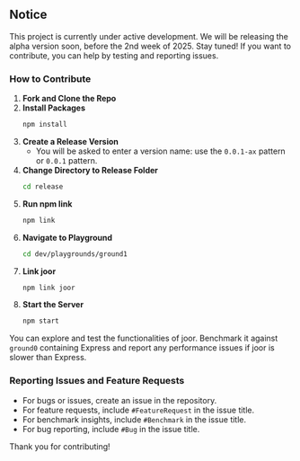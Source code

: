 ## Notice

This project is currently under active development. We will be releasing the alpha version soon, before the 2nd week of 2025. Stay tuned! If you want to contribute, you can help by testing and reporting issues.

### How to Contribute

1. **Fork and Clone the Repo**
2. **Install Packages**
   ```sh
   npm install
   ```
3. **Create a Release Version**
   - You will be asked to enter a version name: use the `0.0.1-ax` pattern or `0.0.1` pattern.
4. **Change Directory to Release Folder**
   ```sh
   cd release
   ```
5. **Run npm link**
   ```sh
   npm link
   ```
6. **Navigate to Playground**
   ```sh
   cd dev/playgrounds/ground1
   ```
7. **Link joor**
   ```sh
   npm link joor
   ```
8. **Start the Server**
   ```sh
   npm start
   ```

You can explore and test the functionalities of joor. Benchmark it against `ground0` containing Express and report any performance issues if joor is slower than Express.

### Reporting Issues and Feature Requests

- For bugs or issues, create an issue in the repository.
- For feature requests, include `#FeatureRequest` in the issue title.
- For benchmark insights, include `#Benchmark` in the issue title.
- For bug reporting, include `#Bug` in the issue title.

Thank you for contributing!
